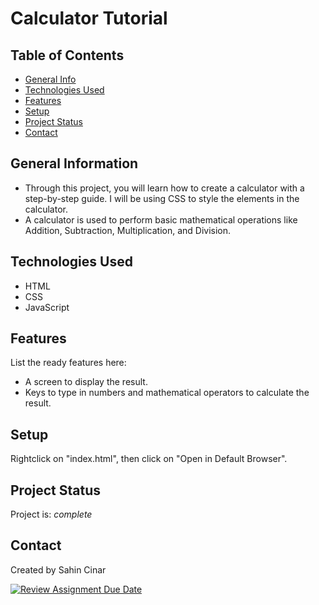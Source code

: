 # Calculator Tutorial

## Table of Contents

-   [General Info](#general-information)
-   [Technologies Used](#technologies-used)
-   [Features](#features)
-   [Setup](#setup)
-   [Project Status](#project-status)
-   [Contact](#contact)

## General Information

-   Through this project, you will learn how to create a calculator with a step-by-step guide. I will be using CSS to style the elements in the calculator.
-   A calculator is used to perform basic mathematical operations like Addition, Subtraction, Multiplication, and Division.

## Technologies Used

-   HTML
-   CSS
-   JavaScript

## Features

List the ready features here:

-   A screen to display the result.
-   Keys to type in numbers and mathematical operators to calculate the result.

## Setup

Rightclick on "index.html", then click on "Open in Default Browser".

## Project Status

Project is: _complete_

## Contact

Created by Sahin Cinar

[![Review Assignment Due Date](https://classroom.github.com/assets/deadline-readme-button-24ddc0f5d75046c5622901739e7c5dd533143b0c8e959d652212380cedb1ea36.svg)](https://classroom.github.com/a/XiFIQTfY)
